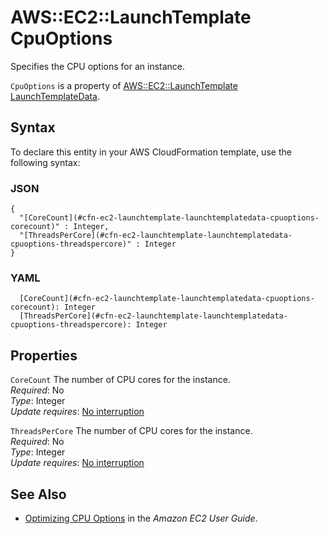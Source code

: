 # AWS::EC2::LaunchTemplate CpuOptions<a name="aws-properties-ec2-launchtemplate-launchtemplatedata-cpuoptions"></a>

Specifies the CPU options for an instance\.

 `CpuOptions` is a property of [AWS::EC2::LaunchTemplate LaunchTemplateData](https://docs.aws.amazon.com/AWSCloudFormation/latest/UserGuide/aws-properties-ec2-launchtemplate-launchtemplatedata.html)\.

## Syntax<a name="aws-properties-ec2-launchtemplate-launchtemplatedata-cpuoptions-syntax"></a>

To declare this entity in your AWS CloudFormation template, use the following syntax:

### JSON<a name="aws-properties-ec2-launchtemplate-launchtemplatedata-cpuoptions-syntax.json"></a>

```
{
  "[CoreCount](#cfn-ec2-launchtemplate-launchtemplatedata-cpuoptions-corecount)" : Integer,
  "[ThreadsPerCore](#cfn-ec2-launchtemplate-launchtemplatedata-cpuoptions-threadspercore)" : Integer
}
```

### YAML<a name="aws-properties-ec2-launchtemplate-launchtemplatedata-cpuoptions-syntax.yaml"></a>

```
  [CoreCount](#cfn-ec2-launchtemplate-launchtemplatedata-cpuoptions-corecount): Integer
  [ThreadsPerCore](#cfn-ec2-launchtemplate-launchtemplatedata-cpuoptions-threadspercore): Integer
```

## Properties<a name="aws-properties-ec2-launchtemplate-launchtemplatedata-cpuoptions-properties"></a>

`CoreCount`  <a name="cfn-ec2-launchtemplate-launchtemplatedata-cpuoptions-corecount"></a>
The number of CPU cores for the instance\.  
*Required*: No  
*Type*: Integer  
*Update requires*: [No interruption](https://docs.aws.amazon.com/AWSCloudFormation/latest/UserGuide/using-cfn-updating-stacks-update-behaviors.html#update-no-interrupt)

`ThreadsPerCore`  <a name="cfn-ec2-launchtemplate-launchtemplatedata-cpuoptions-threadspercore"></a>
The number of CPU cores for the instance\.  
*Required*: No  
*Type*: Integer  
*Update requires*: [No interruption](https://docs.aws.amazon.com/AWSCloudFormation/latest/UserGuide/using-cfn-updating-stacks-update-behaviors.html#update-no-interrupt)

## See Also<a name="aws-properties-ec2-launchtemplate-launchtemplatedata-cpuoptions--seealso"></a>
+ [Optimizing CPU Options](https://docs.aws.amazon.com/AWSEC2/latest/UserGuide/instance-optimize-cpu.html) in the *Amazon EC2 User Guide*\.